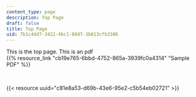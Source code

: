 ```yaml
---
content_type: page
description: Top Page
draft: false
title: Top Page
uid: 7b1c4dd7-3422-4bc1-8697-3b613cfb3386
---
```

This is the top page. This is an pdf  
{{% resource_link "cb19e765-6bbd-4752-865a-3939fc0a4314" "Sample PDF" %}}

 

{{< resource uuid="c81e8a53-d69b-43e6-95e2-c5b54eb02721" >}}